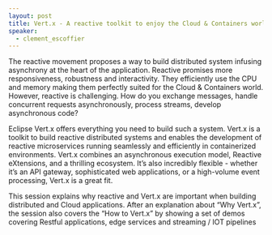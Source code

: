 ```yaml
---
layout: post
title: Vert.x - A reactive toolkit to enjoy the Cloud & Containers world
speaker:
  - clement_escoffier
---
```

The reactive movement proposes a way to build distributed system infusing asynchrony at the heart of the application. Reactive promises more responsiveness, robustness and interactivity. They efficiently use the CPU and memory making them perfectly suited for the Cloud & Containers world. However, reactive is challenging. How do you exchange messages, handle concurrent requests asynchronously, process streams, develop asynchronous code?

Eclipse Vert.x offers everything you need to build such a system. Vert.x is a toolkit to build reactive distributed systems and enables the development of reactive microservices running seamlessly and efficiently in containerized environments. Vert.x combines an asynchronous execution model, Reactive eXtensions, and a thrilling ecosystem. It’s also incredibly flexible - whether it’s an API gateway, sophisticated web applications, or a high-volume event processing, Vert.x is a great fit.

This session explains why reactive and Vert.x are important when building distributed and Cloud applications. After an explanation about “Why Vert.x”, the session also covers the “How to Vert.x” by showing a set of demos covering Restful applications, edge services and streaming / IOT pipelines
